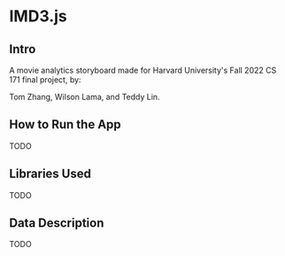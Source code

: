 # IMD3.js

## Intro

A movie analytics storyboard made for Harvard University's Fall 2022 CS 171 final project, by:

Tom Zhang, Wilson Lama, and Teddy Lin.

## How to Run the App

TODO

## Libraries Used

TODO

## Data Description

TODO
